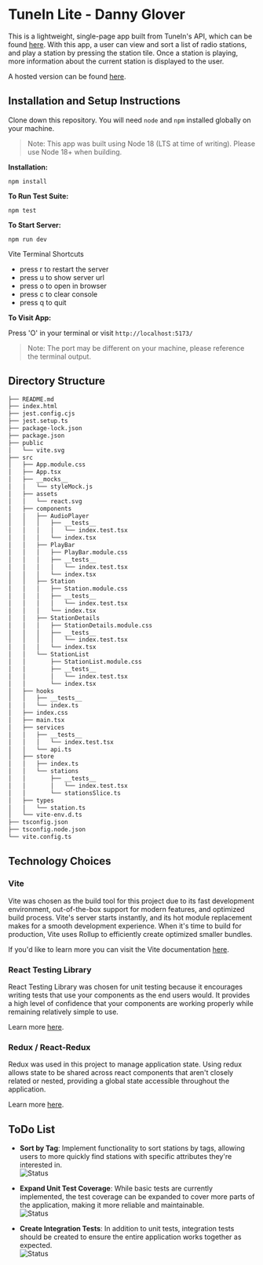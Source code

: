 # TuneIn Lite - Danny Glover

This is a lightweight, single-page app built from TuneIn's API, which can be
found
[here](https://s3-us-west-1.amazonaws.com/cdn-web.tunein.com/stations.json).
With this app, a user can view and sort a list of radio stations, and play a
station by pressing the station tile. Once a station is playing, more
information about the current station is displayed to the user.

A hosted version can be found [here](https://ti-lite.vercel.app/).

## Installation and Setup Instructions

Clone down this repository. You will need `node` and `npm` installed globally on
your machine.

> Note: This app was built using Node 18 (LTS at time of writing). Please use
> Node 18+ when building.

**Installation:**

`npm install `

**To Run Test Suite:**

`npm test `

**To Start Server:**

`npm run dev `

Vite Terminal Shortcuts

- press r to restart the server
- press u to show server url
- press o to open in browser
- press c to clear console
- press q to quit

**To Visit App:**

Press 'O' in your terminal or visit `http://localhost:5173/`

> Note: The port may be different on your machine, please reference the terminal
> output.

## Directory Structure
```bash 
├── README.md
├── index.html
├── jest.config.cjs
├── jest.setup.ts
├── package-lock.json
├── package.json
├── public
│   └── vite.svg
├── src
│   ├── App.module.css
│   ├── App.tsx
│   ├── __mocks__
│   │   └── styleMock.js
│   ├── assets
│   │   └── react.svg
│   ├── components
│   │   ├── AudioPlayer
│   │   │   ├── __tests__
│   │   │   │   └── index.test.tsx
│   │   │   └── index.tsx
│   │   ├── PlayBar
│   │   │   ├── PlayBar.module.css
│   │   │   ├── __tests__
│   │   │   │   └── index.test.tsx
│   │   │   └── index.tsx
│   │   ├── Station
│   │   │   ├── Station.module.css
│   │   │   ├── __tests__
│   │   │   │   └── index.test.tsx
│   │   │   └── index.tsx
│   │   ├── StationDetails
│   │   │   ├── StationDetails.module.css
│   │   │   ├── __tests__
│   │   │   │   └── index.test.tsx
│   │   │   └── index.tsx
│   │   └── StationList
│   │       ├── StationList.module.css
│   │       ├── __tests__
│   │       │   └── index.test.tsx
│   │       └── index.tsx
│   ├── hooks
│   │   ├── __tests__
│   │   └── index.ts
│   ├── index.css
│   ├── main.tsx
│   ├── services
│   │   ├── __tests__
│   │   │   └── index.test.tsx
│   │   └── api.ts
│   ├── store
│   │   ├── index.ts
│   │   └── stations
│   │       ├── __tests__
│   │       │   └── index.test.tsx
│   │       └── stationsSlice.ts
│   ├── types
│   │   └── station.ts
│   └── vite-env.d.ts
├── tsconfig.json
├── tsconfig.node.json
└── vite.config.ts
```

## Technology Choices

### Vite

Vite was chosen as the build tool for this project due to its fast development
environment, out-of-the-box support for modern features, and optimized build
process. Vite's server starts instantly, and its hot module replacement makes
for a smooth development experience. When it's time to build for production,
Vite uses Rollup to efficiently create optimized smaller bundles.

If you'd like to learn more you can visit the Vite documentation
[here](https://vitejs.dev/guide/why.html).

### React Testing Library

React Testing Library was chosen for unit testing because it encourages writing
tests that use your components as the end users would. It provides a high level
of confidence that your components are working properly while remaining
relatively simple to use.

Learn more
[here](https://testing-library.com/docs/react-testing-library/intro/).

### Redux / React-Redux

Redux was used in this project to manage application state. Using redux allows
state to be shared across react components that aren't closely related or
nested, providing a global state accessible throughout the application.

Learn more [here](https://react-redux.js.org/).

## ToDo List

- **Sort by Tag**: Implement functionality to sort stations by tags, allowing
  users to more quickly find stations with specific attributes they're
  interested in.  
  ![Status](https://img.shields.io/badge/Status-To%20Do-yellow)

- **Expand Unit Test Coverage**: While basic tests are currently implemented,
  the test coverage can be expanded to cover more parts of the application,
  making it more reliable and maintainable.  
  ![Status](https://img.shields.io/badge/Status-To%20Do-yellow)

- **Create Integration Tests**: In addition to unit tests, integration tests
  should be created to ensure the entire application works together as
  expected.  
  ![Status](https://img.shields.io/badge/Status-To%20Do-yellow)
